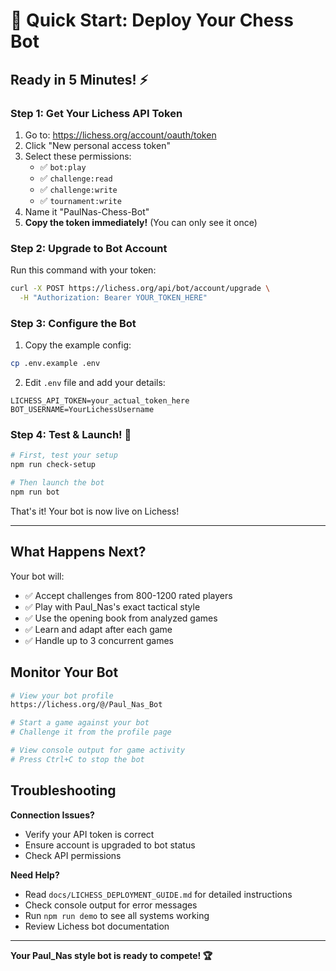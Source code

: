 # 🚀 Quick Start: Deploy Your Chess Bot

## Ready in 5 Minutes! ⚡

### Step 1: Get Your Lichess API Token
1. Go to: https://lichess.org/account/oauth/token
2. Click "New personal access token"
3. Select these permissions:
   - ✅ `bot:play`
   - ✅ `challenge:read` 
   - ✅ `challenge:write`
   - ✅ `tournament:write`
4. Name it "PaulNas-Chess-Bot"
5. **Copy the token immediately!** (You can only see it once)

### Step 2: Upgrade to Bot Account
Run this command with your token:
```bash
curl -X POST https://lichess.org/api/bot/account/upgrade \
  -H "Authorization: Bearer YOUR_TOKEN_HERE"
```

### Step 3: Configure the Bot
1. Copy the example config:
```bash
cp .env.example .env
```

2. Edit `.env` file and add your details:
```env
LICHESS_API_TOKEN=your_actual_token_here
BOT_USERNAME=YourLichessUsername
```

### Step 4: Test & Launch! 🚀
```bash
# First, test your setup
npm run check-setup

# Then launch the bot
npm run bot
```

That's it! Your bot is now live on Lichess!

---

## What Happens Next?

Your bot will:
- ✅ Accept challenges from 800-1200 rated players
- ✅ Play with Paul_Nas's exact tactical style  
- ✅ Use the opening book from analyzed games
- ✅ Learn and adapt after each game
- ✅ Handle up to 3 concurrent games

## Monitor Your Bot

```bash
# View your bot profile
https://lichess.org/@/Paul_Nas_Bot

# Start a game against your bot
# Challenge it from the profile page

# View console output for game activity
# Press Ctrl+C to stop the bot
```

## Troubleshooting

**Connection Issues?**
- Verify your API token is correct
- Ensure account is upgraded to bot status
- Check API permissions

**Need Help?**
- Read `docs/LICHESS_DEPLOYMENT_GUIDE.md` for detailed instructions
- Check console output for error messages
- Run `npm run demo` to see all systems working
- Review Lichess bot documentation

---

**Your Paul_Nas style bot is ready to compete! 🏆**